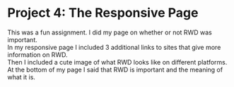 <h1>Project 4: The Responsive Page</h1>
<p>This was a fun assignment. I did my page on whether or not RWD was important.<br>
In my responsive page I included 3 additional links to sites that give more information on RWD.<br>
Then I included a cute image of what RWD looks like on different platforms.<br>
At the bottom of my page I said that RWD is important and the meaning of what it is.</p>
